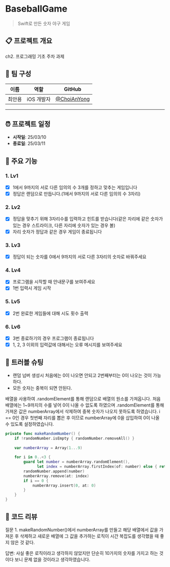 # BaseballGame

> Swift로 만든 숫자 야구 게임

## 📋 프로젝트 개요

ch2. 프로그래밍 기초 주차 과제


## 👥 팀 구성

| 이름      | 역할       | GitHub                           |
| -------- | -------- | --------------------------------- |
| 최안용   | iOS 개발자 | [@ChoiAnYong](https://github.com/ChoiAnYong) |

---

## ⏰ 프로젝트 일정

- **시작일**: 25/03/10  
- **종료일**: 25/03/11


## 📱 주요 기능

### 1. Lv1
- [x] 1에서 9까지의 서로 다른 임의의 수 3개를 정하고 맞추는 게임입니다
- [x] 정답은 랜덤으로 만듭니다.(1에서 9까지의 서로 다른 임의의 수 3자리)
   
### 2. Lv2
- [x] 정답을 맞추기 위해 3자리수를 입력하고 힌트를 받습니다(같은 자리에 같은 숫자가 있는 경우 스트라이크, 다른 자리에 숫자가 있는 경우 볼) 
- [x] 자리 숫자가 정답과 같은 경우 게임이 종료됩니다

### 3. Lv3
- [x] 정답이 되는 숫자를 0에서 9까지의 서로 다른 3자리의 숫자로 바꿔주세요

### 4. Lv4
- [x] 프로그램을 시작할 때 안내문구를 보여주세요
- [x] 1번 입력시 게임 시작

### 5. Lv5
- [x] 2번 완료한 게임들에 대해 시도 횟수 출력

### 6. Lv6
- [x] 3번 종료하기의 경우 프로그램이 종료됩니다
- [x] 1, 2, 3 이외의 입력값에 대해서는 오류 메시지를 보여주세요

## 📱 트러블 슈팅
- 랜덤 넘버 생성시 처음에는 0이 나오면 안되고 2번째부터는 0이 나오는 것이 가능하다.
- 모든 숫자는 중복이 되면 안된다.

배열을 사용하여 .randomElement를 통해 랜덤으로 배열의 원소를 가져옵니다.
처음 배열에는 1~9까지의 수를 넣어 0이 나올 수 없도록 하였으며 .randomElement를 통해 가져온 값은
numberArray에서 삭제하여 중복 숫자가 나오지 못하도록 하였습니다.
i == 0인 경우 첫번째 자리를 뽑은 후 이므로 numberArray에 0을 삽입하여 0이 나올 수 있도록 설정하였습니다.
```swift
private func makeRandomNumber() {
    if !randomNumber.isEmpty { randomNumber.removeAll() }
    
    var numberArray = Array(1...9)
    
    for i in 0..<3 {
        guard let number = numberArray.randomElement(),
              let index = numberArray.firstIndex(of: number) else { return }
        randomNumber.append(number)
        numberArray.remove(at: index)
        if i == 0 {
            numberArray.insert(0, at: 0)
        }
    }
}
```

## 📱 코드 리뷰
질문 1. 
makeRandomNumber()에서 numberArray를 만들고 해당 배열에서 값을 가져온 후 삭제하고 
새로운 배열에 그 값을 추가하는 로직이 시간 복잡도를 생각했을 때 좋지 않은 것 같다.

답변: 사실 좋은 로직이라고 생각하지 않았지만 단순히 10가지의 숫자를 가지고 하는 것이다 보니
문제 없을 것이라고 생각하였습니다.
